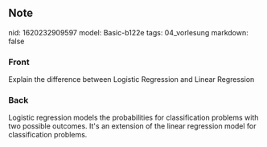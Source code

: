 ## Note
nid: 1620232909597
model: Basic-b122e
tags: 04_vorlesung
markdown: false

### Front
Explain the difference between Logistic Regression and Linear Regression

### Back
Logistic regression models the probabilities for classification problems
 with two possible outcomes. It's an extension of the linear regression 
model for classification problems.

